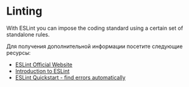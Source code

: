# Linting

With ESLint you can impose the coding standard using a certain set of standalone rules.

Для получения дополнительной информации посетите следующие ресурсы:

- [ESLint Official Website](https://eslint.org/)
- [Introduction to ESLint](https://dev.to/shivambmgupta/eslint-what-why-when-how-5f1d)
- [ESLint Quickstart - find errors automatically](https://www.youtube.com/watch?v=qhuFviJn-es)
